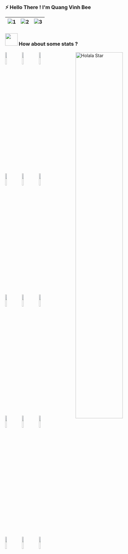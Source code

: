 ### ⚡ Hello There ! I'm Quang Vinh Bee

| ![1](https://media2.giphy.com/media/g79am6uuZJKSc/giphy.gif) | ![2](https://znews-photo.zadn.vn/Uploaded/mdf_drkydd/2016_12_18/ezgifcomcrop_1.gif) | ![3](https://media.giphy.com/media/xTiTndoDtMwXyCmd2w/giphy.gif) |
| --- | --- | --- |


### <img src="https://media.giphy.com/media/QX81mZCxbGlqFtxqYn/giphy.gif" width="40"> How about some stats ?

<p>
  <a href="https://github.com/quangvinhbee">
    <img width="55%" align="right" alt="Holala Star" src="https://github-readme-stats.vercel.app/api?username=quangvinhbee&show_icons=true&hide_border=true" />
  </a>
  <code><img width="10%" src="https://www.vectorlogo.zone/logos/w3_html5/w3_html5-ar21.svg"></code>
  <code><img width="10%" src="https://www.vectorlogo.zone/logos/netlifyapp_watercss/netlifyapp_watercss-ar21.svg"></code>
  <code><img width="10%" src="https://www.vectorlogo.zone/logos/javascript/javascript-ar21.svg"></code>
  <br />
  <code><img width="10%" src="https://www.itprotoday.com/sites/itprotoday.com/files/styles/article_featured_retina/public/uploads/2015/05/sqlserver_0.jpg"></code>
  <code><img width="10%" src="https://www.vectorlogo.zone/logos/mysql/mysql-ar21.svg"></code>
  <code><img width="10%" src="https://www.vectorlogo.zone/logos/firebase/firebase-ar21.svg"></code>
  <br />
  <code><img width="10%" src="https://www.vectorlogo.zone/logos/reactjs/reactjs-ar21.svg"></code>
  <code><img width="10%" src="https://www.vectorlogo.zone/logos/java/java-ar21.svg"></code>
  <code><img width="10%" src="https://miro.medium.com/max/3000/1*ez6AmVKmBWWM0SaFrMEIDA.png"></code> 
  <br />
  <code><img width="10%" src="https://www.vectorlogo.zone/logos/git-scm/git-scm-ar21.svg"></code>
  <code><img width="10%" src="https://www.vectorlogo.zone/logos/npmjs/npmjs-ar21.svg"></code>
  <code><img width="10%" src="https://www.vectorlogo.zone/logos/yarnpkg/yarnpkg-ar21.svg"></code>
  <br />
  <code><img width="10%" src="https://petapixel.com/assets/uploads/2020/06/pslogo.gif"></code>
  <code><img width="10%" src="https://10crack.com/wp-content/uploads/2019/09/Adobe-Illustrator-CC-2020-Crack-Version-Free-Download.png"></code>
  <code><img width="10%" src="https://encrypted-tbn0.gstatic.com/images?q=tbn%3AANd9GcROW5iiV6VS9t_HJtmzmvST9doTbCcaOK3rRw&usqp=CAU"></code>
</p>

